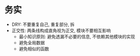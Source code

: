 # 务实

- DRY: 不要重复自己, 重复部分, 拆
- 正交性: 两条线构成直角视为正交, 模块不要相互影响
	- 最小知识原则: 避免透漏不必要的信息, 不依赖其他模块的实现
	- 避免全局数据
	- 避免相似的函数